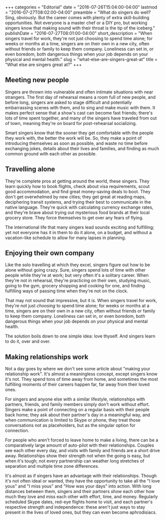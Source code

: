 +++
categories = "Editorial"
date = "2016-07-26T15:04:00-04:00"
lastmod = "2016-07-27T08:02:00-04:00"
preamble = "What do singers do well? Sing, obviously. But the career comes with plenty of extra skill-building opportunities. Not everyone is a master chef or a DIY pro, but working singers know that making sound with their throat is the tip of the iceberg."
publishDate = "2016-07-27T08:01:00-04:00"
short_description = "When singers travel for work, they're not just choosing to spend time alone; for weeks or months at a time, singers are on their own in a new city, often without friends or family to keep them company. Loneliness can set in, or even boredom, both dangerous things when your job depends on your physical and mental health."
slug = "what-else-are-singers-great-at"
title = "What else are singers great at?"
+++

## Meeting new people

Singers are thrown into vulnerable and often intimate situations with near strangers. The first day of rehearsal means a room full of new people, and before long, singers are asked to stage difficult and potentially embarrassing scenes with them, and to sing and make music with them. It makes perfect sense that a show's cast can become fast friends; there's lots of time spent together, and many of the singers have traveled from out of town, meaning they're on board for post-rehearsal socializing. 

Smart singers know that the sooner they get comfortable with the people they work with, the better the work will be. So, they make a point of introducing themselves as soon as possible, and waste no time before exchanging jokes, details about their lives and families, and finding as much common ground with each other as possible. 

## Travelling alone

They're complete pros at getting around the world, these singers. They learn quickly how to book flights, check about visa requirements, scout good accommodation, and find great money-saving deals to boot. They don't get overwhelmed by new cities; they get great at reading maps, deciphering transit systems, and trying their best to communicate in the native language. They're quick with calculating currency exchange rates, and they're brave about trying out mysterious food brands at their local grocery store. They force themselves to get over any fears of flying.

The international life that many singers lead sounds exciting and fulfilling; yet not everyone has it in them to do it alone, on a budget, and without a vacation-like schedule to allow for many lapses in planning.

## Enjoying their own company

Like the solo travelling at which they excel, singers figure out how to be alone without going crazy. Sure, singers spend lots of time with other people while they're at work; but very often it's a solitary career. When they're not in rehearsal, they're practicing on their own, studying music, going to the gym, grocery shopping and cooking for one, and finding fulfilling ways of passing time when they're not on the clock. 

That may not sound that impressive, but it is. When singers travel for work, they're not just *choosing* to spend time alone; for weeks or months at a time, singers are on their own in a new city, often without friends or family to keep them company. Loneliness can set in, or even boredom, both dangerous things when your job depends on your physical and mental health.

The solution boils down to one simple idea: love thyself. And singers learn to do it, over and over.

## Making relationships work

Not a day goes by where we don't see some article about "making your relationship work". It's almost a meaningless concept, except singers know it's not. They spend tons of time away from home, and sometimes the most fulfilling moments of their careers happen far, far away from their loved ones.

For singers and anyone else with a similar lifestyle, relationships with partners, friends, and family members simply don't work without effort. Singers make a point of connecting on a regular basis with their people back home; they ask about their partner's day in a meaningful way, and when communication is limited to Skype or phone, they treat those conversations not as placeholders, but as the singular option for connection.

For people who aren't forced to leave home to make a living, there can be a comparatively large amount of auto-pilot with their relationships. Couples see each other every day, and visits with family and friends are a short drive away. Relationships show their strength not when the going is easy, but when it's tough; not every partnership can weather long stretches of separation and multiple time zone differences. 

It's almost as if singers have an advantage with their relationships. Though it's not often ideal or wanted, they have the opportunity to take all the "I love yous" and "I miss yous" and "How was your days" into action. With long distances between them, singers and their partners *show* each other how much they love and miss each other with effort, time, and money. Regularly scheduled Skype dates, red-eye flights home to visit, and each partner's respective strength and independence: these aren't just ways to stay present in the lives of loved ones, but they can even become aphrodisiacs.
